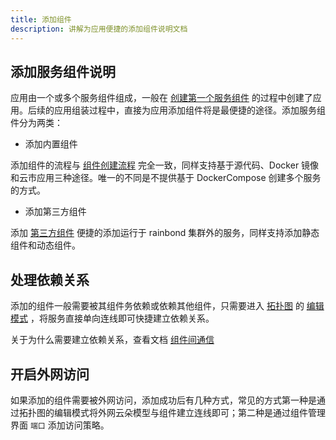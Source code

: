 ```yaml
---
title: 添加组件
description: 讲解为应用便捷的添加组件说明文档
---
```


## 添加服务组件说明

应用由一个或多个服务组件组成，一般在 [创建第一个服务组件](/docs/use-manual/component-create/language-support/java/java-maven) 的过程中创建了应用。后续的应用组装过程中，直接为应用添加组件将是最便捷的途径。添加服务组件分为两类：

- 添加内置组件

添加组件的流程与 [组件创建流程](/docs/use-manual/component-create/creation-process) 完全一致，同样支持基于源代码、Docker 镜像和云市应用三种途径。唯一的不同是不提供基于 DockerCompose 创建多个服务的方式。

- 添加第三方组件

添加 [第三方组件](/docs/use-manual/component-create/thirdparty-service/thirdparty-create) 便捷的添加运行于 rainbond 集群外的服务，同样支持添加静态组件和动态组件。

## 处理依赖关系

添加的组件一般需要被其组件务依赖或依赖其他组件，只需要进入 [拓扑图](/docs/use-manual/app-manage/overview/app-topology) 的 [编辑模式](/docs/use-manual/app-manage/overview/app-topology/#编辑模式) ，将服务直接单向连线即可快捷建立依赖关系。

关于为什么需要建立依赖关系，查看文档 [组件间通信](/docs/use-manual/component-manage/component-connection/regist_and_discover)

## 开启外网访问

如果添加的组件需要被外网访问，添加成功后有几种方式，常见的方式第一种是通过拓扑图的编辑模式将外网云朵模型与组件建立连线即可；第二种是通过组件管理界面 `端口` 添加访问策略。
